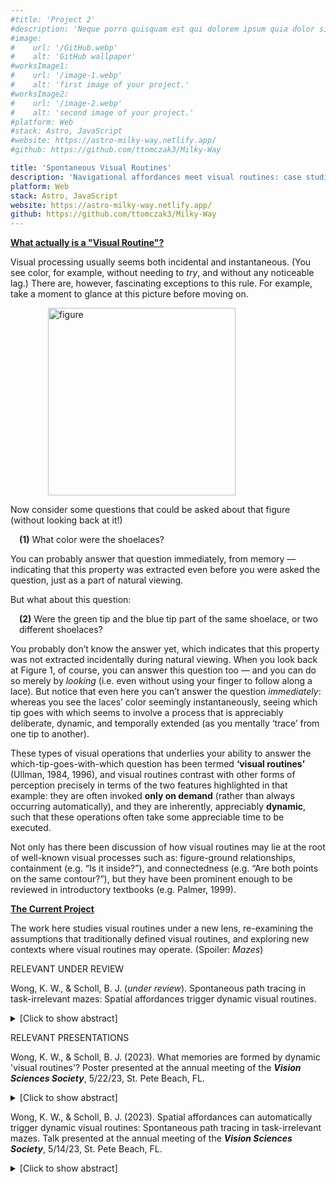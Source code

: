 ```yaml
---
#title: 'Project 2'
#description: 'Neque porro quisquam est qui dolorem ipsum quia dolor sit amet, consectetur, adipisci'
#image:
#    url: '/GitHub.webp'
#    alt: 'GitHub wallpaper'
#worksImage1:
#    url: '/image-1.webp'
#    alt: 'first image of your project.'
#worksImage2:
#    url: '/image-2.webp'
#    alt: 'second image of your project.'
#platform: Web
#stack: Astro, JavaScript
#website: https://astro-milky-way.netlify.app/
#github: https://github.com/ttomczak3/Milky-Way

title: 'Spontaneous Visual Routines'
description: 'Navigational affordances meet visual routines: case studies in mazes and beyond'
platform: Web
stack: Astro, JavaScript
website: https://astro-milky-way.netlify.app/
github: https://github.com/ttomczak3/Milky-Way
---
```

<p class="p2"><b><u>What actually is a "Visual Routine"?</u></b></p>
<p class="p2">Visual processing usually seems both incidental and instantaneous.  (You see color, for example, without needing to <i>try</i>, and without any noticeable lag.)  There are, however, fascinating exceptions to this rule.  For example, take a moment to glance at this picture before moving on.</p>
    <div style="margin-left: 60px">
        <img height="300" class="figure" alt="figure" src="/shoelaces.png"/>
    </div>
<p class="p2">Now consider some questions that could be asked about that figure (without looking back at it!)</p>
<p class="p2" style="text-indent: 1em"><b>(1)</b> What color were the shoelaces?</p>
<p class="p2">You can probably answer that question immediately, from memory — indicating that this property was extracted even before you were asked the question, just as a part of natural viewing.</p>
<p class="p2">But what about this question: </p>
<p class="p2" style="padding-left: 1em"><b>(2)</b> Were the green tip and the blue tip part of the same shoelace, or two different shoelaces?  </p>
<p class="p2">You probably don’t know the answer yet, which indicates that this property was not extracted incidentally during natural viewing.  When you look back at Figure 1, of course, you can answer this question too — and you can do so merely by <i>looking</i> (i.e. even without using your finger to follow along a lace).  But notice that even here you can’t answer the question <i>immediately</i>: whereas you see the laces’ color seemingly instantaneously, seeing which tip goes with which seems to involve a process that is appreciably deliberate, dynamic, and temporally extended (as you mentally ‘trace’ from one tip to another).</p>
<p class="p2">These types of visual operations that underlies your ability to answer the which-tip-goes-with-which question has been termed <b>‘visual routines’</b> (Ullman, 1984, 1996), and visual routines contrast with other forms of perception precisely in terms of the two features highlighted in that example: they are often invoked <b>only on demand</b> (rather than always occurring automatically), and they are inherently, appreciably <b>dynamic</b>, such that these operations often take some appreciable time to be executed.</p>
<p class="p2">Not only has there been discussion of how visual routines may lie at the root of well-known visual processes such as: figure-ground relationships, containment (e.g. “Is it inside?”), and connectedness (e.g. “Are both points on the same contour?”), but they have been prominent enough to be reviewed in introductory textbooks (e.g. Palmer, 1999). </p>
<p class="p2"><b><u>The Current Project</u></b></p>
<p class="p2">The work here studies visual routines under a new lens, re-examining the assumptions that traditionally defined visual routines, and exploring new contexts where visual routines may operate.  (Spoiler: <i>Mazes</i>)</p>


<p></p><span class="badge badge--item">RELEVANT UNDER REVIEW</span>
<p class="p1">
    Wong, K. W., & Scholl, B. J. (<i>under review</i>). Spontaneous path tracing in task-irrelevant mazes: Spatial affordances trigger dynamic visual routines.

[//]: # (    <br><a class="footer__link" href="https://doi.org/10.1177/09567976221109194" target="_blank">[DOI]</a>)

</p>
    <details><summary>[Click to show abstract]</summary>
    <p>
    Given a maze (e.g. in a book of puzzles), you might solve it by drawing out paths with your pencil.  But even without a pencil, you might naturally find yourself mentally tracing along various paths.  This ‘mental path tracing’ may intuitively seem to depend on your (overt, conscious, voluntary) goal of wanting to get out of the maze, but might it also occur spontaneously —as a result of simply seeing the maze, via a kind of dynamic ‘visual routine’?  Here, observers simply had to compare the visual properties of two probes presented in a maze.  The maze itself was entirely task-irrelevant, but we predicted that simply seeing the maze’s visual structure would ‘afford’ incidental mental path tracing (à la Gibson).  Across four experiments, observers were slower to compare probes that were further from each other along the paths, even when controlling for lower-level properties (such as the probes’ brute linear separation, ignoring the maze ‘walls’).  These results also generalized beyond mazes, to other unfamiliar displays with task-irrelevant circular obstacles.  This novel combination of two prominent themes from our field — affordances and visual routines — suggests that at least some visual routines may not require voluntary goals; instead, they may operate in an automatic (incidental, stimulus-driven) fashion, as a part of visual processing itself.
    </p></details>

<p></p>
<span class="badge badge--item">RELEVANT PRESENTATIONS</span>
<p class="p1">
    Wong, K. W., & Scholl, B. J. (2023). 
    What memories are formed by dynamic 'visual routines'? 
    Poster presented at the annual meeting of the <b><i>Vision Sciences Society</i></b>, 
    5/22/23, St. Pete Beach, FL.  
</p>
    <details><summary>[Click to show abstract]</summary>
        <p>
        You can readily see at a glance how two objects spatially relate to each other. But seeing how 20 objects all relate seems impossible, due to computational explosion (with 190 pairs). Such situations require <i>visual routines</i>: dynamic visual procedures that efficiently compute various properties 'on demand' -- e.g. whether two points lie on the same winding path, in a busy scene containing many points and paths ('path tracing'). Some surprisingly foundational questions about visual routines remain unexplored, including: what (if anything) remains in visual memory after the execution of a visual routine? Does path tracing result in a memory of the traced path itself? Or just of <i>whether</i> there was a path? Or nothing at all, after the moment has passed? We explored this for spontaneous path tracing in 2D mazes. Observers saw a maze in which two probes appeared in positions connected by a path. They were then shown two mazes, and had to select which was the initially presented maze. Across experiments, the incorrect maze could be (1) a Path-Obstruction maze, where a new contour blocked the initial inter-probe path; (2) an Irrelevant-Obstruction maze, where a new contour was introduced elsewhere; or (3) an Alternative-Path maze, where the same new Path-Obstruction contour was accompanied by the removal of an existing contour, providing an alternative inter-probe path. Performance on Path-Obstruction trials was much better than on Irrelevant-Obstruction trials (always controlling for lower-level contour properties across trial types). But Alternative-Path trials entirely eliminated this advantage. This suggests that a visual memory is formed by spontaneous path tracing, but that its content is not the path itself, but only <i>whether</i> a path existed. If visual routines exist to answer on-demand questions during perception, then the resulting memories may consist only of the answers themselves, and not the processing that generated them.        
        </p>
    </details>

<p class="p1">
    Wong, K. W., & Scholl, B. J. (2023). 
    Spatial affordances can automatically trigger dynamic visual routines: Spontaneous path tracing in task-irrelevant mazes.
    Talk presented at the annual meeting of the <b><i>Vision Sciences Society</i></b>, 
    5/14/23, St. Pete Beach, FL.  
</p>
    <details><summary>[Click to show abstract]</summary>
        <p>
        Visual processing usually seems both incidental and instantaneous. But imagine viewing a jumble of shoelaces, and wondering whether two particular tips are part of the same lace. You can answer this by looking, but doing so may require something dynamic happening in vision (as the lace is effectively 'traced'). Such tasks are thought to involve 'visual routines': dynamic visual procedures that efficiently compute various properties on demand, such as whether two points lie on the same curve. Past work has suggested that visual routines are invoked by observers' particular (conscious, voluntary) goals, but here we explore the possibility that some visual routines may also be automatically triggered by certain stimuli themselves. In short, we suggest that certain stimuli effectively <i>afford</i> the operation of particular visual routines (as in Gibsonian affordances). We explored this using stimuli that are familiar in everyday experience, yet relatively novel in human vision science: mazes. You might often solve mazes by drawing paths with a pencil -- but even without a pencil, you might find yourself tracing along various paths <i>mentally</i>. Observers had to compare the visual properties of two probes that were presented along the paths of a maze. Critically, the maze itself was entirely task-irrelevant, but we predicted that simply <i>seeing</i> the visual structure of a maze in the first place would afford automatic mental path tracing. Observers were indeed slower to compare probes that were further from each other along the paths, even when controlling for lower-level visual properties (such as the probes' brute linear separation, i.e. ignoring the maze 'walls'). This novel combination of two prominent themes from our field -- affordances and visual routines -- suggests that at least some visual routines may operate in an automatic (fast, incidental, and stimulus-driven) fashion, as a part of basic visual processing itself.
        </p>
    </details>
